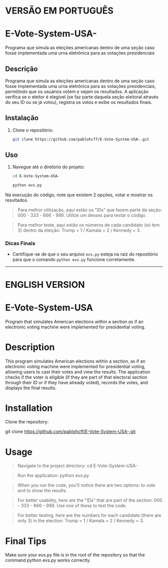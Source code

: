 # VERSÃO EM PORTUGUÊS 

# E-Vote-System-USA-
Programa que simula as eleições americanas dentro de uma seção caso fosse implementada uma urna eletrônica para as votações presidenciais

## Descrição
Programa que simula as eleições americanas dentro de uma seção caso fosse implementada uma urna eletrônica para as votações presidenciais, permitindo que os usuários votem e vejam os resultados. A aplicação verifica se o eleitor é elegível (se faz parte daquela seção eleitoral através do seu ID ou se já votou), registra os votos e exibe os resultados finais.

## Instalação
1. Clone o repositório:
   ```bash
   git clone https://github.com/pablohcff/E-Vote-System-USA-.git

## Uso
1. Navegue até o diretório do projeto:
   ```bash
   cd E-Vote-System-USA-

   python evs.py

Na execução do código, note que existem 2 opções, votar e mostrar os resultados. 

> Para melhor utilização, aqui estão os "IDs" que fazem parte da seção: 000 - 333 - 666 - 999.
 > Utilize um desses para testar o código.

> Para melhor teste, aqui estão os números de cada candidato (só tem 3) dentro da eleição: Trump = 1 / Kamala = 2 / Kennedy = 3.

### Dicas Finais
- Certifique-se de que o seu arquivo `evs.py` esteja na raiz do repositório para que o comando `python evs.py` funcione corretamente.

------------------------------------------------------------------------------

# ENGLISH VERSION

# E-Vote-System-USA
Program that simulates American elections within a section as if an electronic voting machine were implemented for presidential voting.

# Description
This program simulates American elections within a section, as if an electronic voting machine were implemented for presidential voting, allowing users to cast their votes and view the results. The application checks if the voter is eligible (if they are part of that electoral section through their ID or if they have already voted), records the votes, and displays the final results.

# Installation
Clone the repository:

git clone https://github.com/pablohcff/E-Vote-System-USA-.git

# Usage

> Navigate to the project directory:
   > cd E-Vote-System-USA-


> Run the application:
   > python evs.py


> When you run the code, you'll notice there are two options: to vote and to show the results.

> For better usability, here are the "IDs" that are part of the section: 000 - 333 - 666 - 999. Use one of these to test the code.

> For better testing, here are the numbers for each candidate (there are only 3) in the election: Trump = 1 / Kamala = 2 / Kennedy = 3.

# Final Tips

Make sure your evs.py file is in the root of the repository so that the command python evs.py works correctly.



